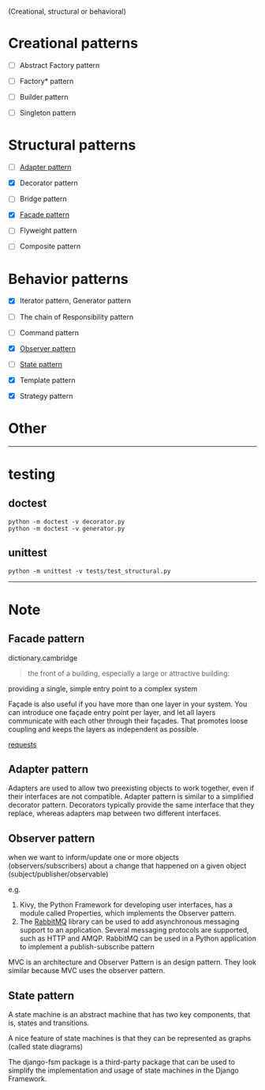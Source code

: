 (Creational, structural or behavioral)

# Creational patterns
- [ ] Abstract Factory pattern
- [ ] Factory* pattern
- [ ] Builder pattern
- [ ] Singleton pattern


# Structural patterns
- [ ] [Adapter pattern](#adapter-pattern)
- [x] Decorator pattern
- [ ] Bridge pattern
- [x] [Facade    pattern](#facade-pattern)
- [ ] Flyweight pattern
- [ ] Composite pattern


# Behavior patterns
- [x] Iterator  pattern, Generator  pattern
- [ ] The chain of Responsibility pattern
- [ ] Command   pattern
- [x] [Observer  pattern](#observer-pattern)
- [ ] [State     pattern](#state-pattern)
- [x] Template  pattern
- [x] Strategy  pattern


# Other

--------
# testing
## doctest
```
python -m doctest -v decorator.py
python -m doctest -v generator.py
```

## unittest
```
python -m unittest -v tests/test_structural.py

```

--------
# Note
## Facade pattern

dictionary.cambridge
> the front of a building, especially a large or attractive building:

providing a single, simple entry point to a complex system

Façade is also useful if you have more than one layer in your system. You can introduce one façade entry point per layer, and let all layers communicate with each other through their façades. That promotes loose coupling and keeps the layers as independent as possible.

[requests](https://2.python-requests.org/en/master/)


## Adapter pattern
Adapters are used to allow two preexisting objects to work together, even if their interfaces are not compatible.
Adapter pattern is similar to a simplified decorator pattern. Decorators typically provide the same interface that they replace, whereas adapters map between two different interfaces.

## Observer pattern
when we want to inform/update one or more objects (observers/subscribers) about a change that happened on a given object (subject/publisher/observable)

e.g.
1. Kivy, the Python Framework for developing user interfaces, has a module called Properties, which implements the Observer pattern.
2. The [RabbitMQ](https://www.rabbitmq.com/tutorials/tutorial-three-python.html) library can be used to add asynchronous messaging support to an application. Several messaging protocols are supported, such as HTTP and AMQP. RabbitMQ can be used in a Python application to implement a publish-subscribe pattern

MVC is an architecture and Observer Pattern is an design pattern. They look similar because MVC uses the observer pattern.

## State pattern
A state machine is an abstract machine that has two key components, that is, states and transitions.

A nice feature of state machines is that they can be represented as graphs (called state diagrams)

The django-fsm package is a third-party package that can be used to simplify the implementation and usage of state machines in the Django Framework.
